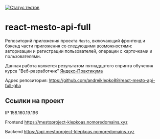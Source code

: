 [![Статус тестов](../../actions/workflows/tests.yml/badge.svg)](../../actions/workflows/tests.yml)

# react-mesto-api-full
Репозиторий приложения проекта `Mesto`, включающий фронтенд и бэкенд части приложения со следующими возможностями: авторизации и регистрации пользователей, операции с карточками и пользователями. 

Данная работа является результатом пятнадцатого спринта обучения курса "Веб-разработчик" [Яндекс-Практикума](https://practicum.yandex.ru/ "Сайт Яндекс-Практикума")

Адрес репозитория: https://github.com/andreiklepko88/react-mesto-api-full-gha

## Ссылки на проект

IP 158.160.19.196

Frontend https://mestoproject-klepkoas.nomoredomains.xyz

Backend https://api.mestoproject-klepkoas.nomoredomains.xyz
